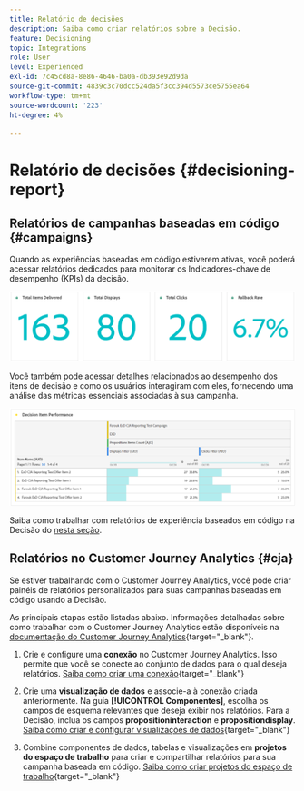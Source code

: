 ```yaml
---
title: Relatório de decisões
description: Saiba como criar relatórios sobre a Decisão.
feature: Decisioning
topic: Integrations
role: User
level: Experienced
exl-id: 7c45cd8a-8e86-4646-ba0a-db393e92d9da
source-git-commit: 4839c3c70dcc524da5f3cc394d5573ce5755ea64
workflow-type: tm+mt
source-wordcount: '223'
ht-degree: 4%

---
```



# Relatório de decisões {#decisioning-report}

## Relatórios de campanhas baseadas em código {#campaigns}

Quando as experiências baseadas em código estiverem ativas, você poderá acessar relatórios dedicados para monitorar os Indicadores-chave de desempenho (KPIs) da decisão.

<!--Once code-based experiences are live, you can access dedicated reports to monitor Key Performance Indicators (KPIs) as an all-encompassing dashboard, delivering an analysis of essential metrics associated with your campaign.

This encompasses details related to the decision items performances and how users interacted with them. [Learn how to work with Code-based experience reports](../reports/campaign-global-report-cja-code.md)-->

![](../reports/assets/cja-decisioning-kpis.png)

Você também pode acessar detalhes relacionados ao desempenho dos itens de decisão e como os usuários interagiram com eles, fornecendo uma análise das métricas essenciais associadas à sua campanha.

![](../reports/assets/cja-decisioning-item-performance.png)

Saiba como trabalhar com relatórios de experiência baseados em código na Decisão do [nesta seção](../reports/campaign-global-report-cja-code.md#decisioning-reporting).

## Relatórios no Customer Journey Analytics {#cja}

Se estiver trabalhando com o Customer Journey Analytics, você pode criar painéis de relatórios personalizados para suas campanhas baseadas em código usando a Decisão.

As principais etapas estão listadas abaixo. Informações detalhadas sobre como trabalhar com o Customer Journey Analytics estão disponíveis na [documentação do Customer Journey Analytics](https://experienceleague.adobe.com/en/docs/analytics-platform/using/cja-landing){target="_blank"}.

1. Crie e configure uma **conexão** no Customer Journey Analytics. Isso permite que você se conecte ao conjunto de dados para o qual deseja relatórios. [Saiba como criar uma conexão](https://experienceleague.adobe.com/en/docs/analytics-platform/using/cja-connections/create-connection){target="_blank"}

1. Crie uma **visualização de dados** e associe-a à conexão criada anteriormente. Na guia **[!UICONTROL Componentes]**, escolha os campos de esquema relevantes que deseja exibir nos relatórios. Para a Decisão, inclua os campos **propositioninteraction** e **propositiondisplay**. [Saiba como criar e configurar visualizações de dados](https://experienceleague.adobe.com/en/docs/analytics-platform/using/cja-dataviews/create-dataview){target="_blank"}

1. Combine componentes de dados, tabelas e visualizações em **projetos do espaço de trabalho** para criar e compartilhar relatórios para sua campanha baseada em código. [Saiba como criar projetos do espaço de trabalho](https://experienceleague.adobe.com/en/docs/analytics-platform/using/cja-workspace/build-workspace-project/create-projects){target="_blank"}
